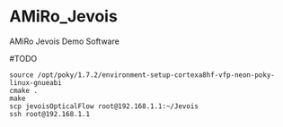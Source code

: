 # AMiRo_Jevois
AMiRo Jevois Demo Software

#TODO
```
source /opt/poky/1.7.2/environment-setup-cortexa8hf-vfp-neon-poky-linux-gnueabi 
cmake .
make
scp jevoisOpticalFlow root@192.168.1.1:~/Jevois
ssh root@192.168.1.1
```
